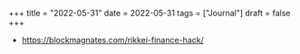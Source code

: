 +++
title = "2022-05-31"
date = 2022-05-31
tags = ["Journal"]
draft = false
+++

-   <https://blockmagnates.com/rikkei-finance-hack/>